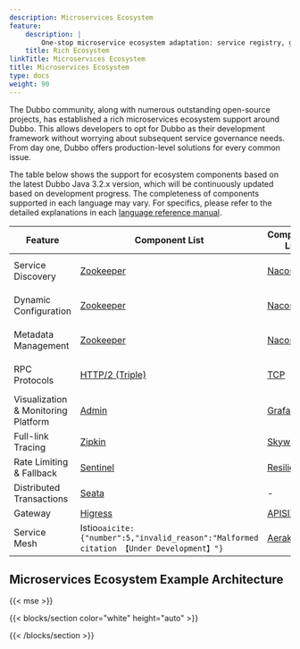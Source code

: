 ```yaml
---
description: Microservices Ecosystem
feature:
    description: |
        One-stop microservice ecosystem adaptation: service registry, gateway, rate limiting and fallback, load balancing, consistent transactions, asynchronous messaging, tracing, and more.
    title: Rich Ecosystem
linkTitle: Microservices Ecosystem
title: Microservices Ecosystem
type: docs
weight: 90
---
```


The Dubbo community, along with numerous outstanding open-source projects, has established a rich microservices ecosystem support around Dubbo. This allows developers to opt for Dubbo as their development framework without worrying about subsequent service governance needs. From day one, Dubbo offers production-level solutions for every common issue.

The table below shows the support for ecosystem components based on the latest Dubbo Java 3.2.x version, which will be continuously updated based on development progress. The completeness of components supported in each language may vary. For specifics, please refer to the detailed explanations in each [language reference manual](../../mannual/).

| Feature                             | Component List                                                                                        | Component List                                                                  | Component List                                                                                                                                                          | Component List                                                                                                  | Component List                                                                                      |
|-------------------------------------|-------------------------------------------------------------------------------------------------------|---------------------------------------------------------------------------------|-------------------------------------------------------------------------------------------------------------------------------------------------------------------------|-----------------------------------------------------------------------------------------------------------------|-----------------------------------------------------------------------------------------------------|
| Service Discovery                   | [Zookeeper](../../../../zh-cn/overview/mannual/java-sdk/reference-manual/registry/zookeeper)                      | [Nacos](../../../../zh-cn/overview/mannual/java-sdk/reference-manual/registry/nacos)        | [Kubernetes Service](/)                                                                                                                                                 | DNS&#8203;``oaicite:{"number":1,"invalid_reason":"Malformed citation 【Under Development】"}``&#8203;             | [More](https://github.com/apache/dubbo-spi-extensions/tree/master/dubbo-registry-extensions)        |
| Dynamic Configuration               | [Zookeeper](../../../../zh-cn/overview/mannual/java-sdk/reference-manual/config-center/zookeeper)                 | [Nacos](../../../../zh-cn/overview/mannual/java-sdk/reference-manual/config-center/nacos)   | [Apollo](../../../../zh-cn/overview/mannual/java-sdk/reference-manual/config-center/apollo)                                                                                         | Kubernetes&#8203;``oaicite:{"number":2,"invalid_reason":"Malformed citation 【Under Development】"}``&#8203;      | [More](https://github.com/apache/dubbo-spi-extensions/tree/master/dubbo-configcenter-extensions)    |
| Metadata Management                 | [Zookeeper](../../../../zh-cn/overview/mannual/java-sdk/reference-manual/metadata-center/zookeeper)               | [Nacos](../../../../zh-cn/overview/mannual/java-sdk/reference-manual/metadata-center/nacos) | [Redis](../../../../zh-cn/overview/mannual/java-sdk/reference-manual/metadata-center/redis)                                                                                         | Kubernetes&#8203;``oaicite:{"number":3,"invalid_reason":"Malformed citation 【Under Development】"}``&#8203;      | [More](https://github.com/apache/dubbo-spi-extensions/tree/master/dubbo-metadata-report-extensions) |
| RPC Protocols                       | [HTTP/2 (Triple)](../../../../zh-cn/overview/reference/protocols/triple)                                          | [TCP](../../../../zh-cn/overview/reference/protocols/tcp)                                   | [HTTP/REST&#8203;``oaicite:{"number":4,"invalid_reason":"Malformed citation 【Alpha】"}``&#8203;](../../../../zh-cn/overview/reference/protocols/http)                                | [gRPC](../../../../zh-cn/overview/reference/protocols/triple)                                                               | [More](../../../../zh-cn/overview/reference/protocols/)                                                         |
| Visualization & Monitoring Platform | [Admin](../../../../zh-cn/overview/tasks/observability/admin/)                                                    | [Grafana](../../../../zh-cn/overview/tasks/observability/grafana/)                          | [Prometheus](../../../../zh-cn/overview/tasks/observability/prometheus/)                                                                                                            | -                                                                                                               | -                                                                                                   |
| Full-link Tracing                   | [Zipkin](../../../../zh-cn/overview/tasks/observability/tracing/zipkin/)                                          | [Skywalking](../../../../zh-cn/overview/tasks/observability/tracing/skywalking/)            | [OpenTelemetry](https://github.com/apache/dubbo-samples/tree/master/4-governance/dubbo-samples-spring-boot3-tracing#2-adding-micrometer-tracing-bridge-to-your-project) | -                                                                                                               | -                                                                                                   |
| Rate Limiting & Fallback            | [Sentinel](../../../../zh-cn/overview/tasks/rate-limit/sentinel)                                                  | [Resilience4j](../../../../zh-cn/overview/tasks/rate-limit/resilience4j)                    | [Hystrix](../../../../zh-cn/overview/tasks/rate-limit/hystrix)                                                                                                                      | -                                                                                                               | -                                                                                                   |
| Distributed Transactions            | [Seata](../../../../zh-cn/overview/tasks/ecosystem/transaction/)                                                  | -                                                                               | -                                                                                                                                                                       | -                                                                                                               | -                                                                                                   |
| Gateway                             | [Higress](../../../../zh-cn/blog/integration/how-to-proxy-dubbo-in-higress")                                      | [APISIX](../../../../zh-cn/tasks/ecosystem/gateway/)                                        | [Shenyu](../../../../zh-cn/blog/integration/how-to-proxy-dubbo-in-apache-shenyu)                                                                                                    | [Envoy](https://www.envoyproxy.io/docs/envoy/latest/configuration/listeners/network_filters/dubbo_proxy_filter) | -                                                                                                   |
| Service Mesh                        | Istio&#8203;``oaicite:{"number":5,"invalid_reason":"Malformed citation 【Under Development】"}``&#8203; | [Aeraka](https://www.aeraki.net/)                                               | OpenSergo&#8203;``oaicite:{"number":6,"invalid_reason":"Malformed citation 【Under Development】"}``&#8203;                                                               | Proxyless&#8203;``oaicite:{"number":7,"invalid_reason":"Malformed citation 【Alpha】"}``&#8203;                   | More                                                                                                |


## Microservices Ecosystem Example Architecture

{{< mse >}}

{{< blocks/section color="white" height="auto" >}}
<div class="msemap-section">
 <div class="msemap-container">
    <div id="mse-arc-container"></div>
  </div>
</div>
{{< /blocks/section >}}
